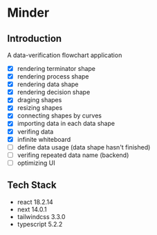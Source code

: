 # Minder

## Introduction
A data-verification flowchart application

- [x] rendering terminator shape 
- [x] rendering process shape 
- [x] rendering data shape
- [x] rendering decision shape
- [x] draging shapes
- [x] resizing shapes
- [x] connecting shapes by curves
- [x] importing data in each data shape
- [x] verifing data
- [x] infinite whiteboard
- [ ] define data usage (data shape hasn't finished)
- [ ] verifing repeated data name (backend)
- [ ] optimizing UI

## Tech Stack
- react 18.2.14
- next 14.0.1
- tailwindcss 3.3.0
- typescript 5.2.2

